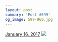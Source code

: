 ```yaml
---
layout: post
summary: 'Post #599'
og_image: 599-960.jpg
---
```


<p>
  <time><a href="/599">January 16, 2017</a></time>
  <a href="/599"><img src="{{ site.assets_url }}/599-480.jpg" srcset="{{ site.assets_url }}/599-240.jpg 240w, {{ site.assets_url }}/599-480.jpg 480w, {{ site.assets_url }}/599-720.jpg 720w, {{ site.assets_url }}/599-960.jpg 960w" sizes="(min-width: 700px) 50vw, calc(100vw - 2rem)" /></a>
</p>
